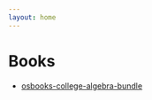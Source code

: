 ```yaml
---
layout: home
---
```

# Books

* [osbooks-college-algebra-bundle](https://gitpod.io/#https://github.com/openstax/osbooks-college-algebra-bundle)
